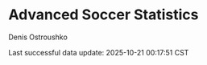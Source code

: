 # Advanced Soccer Statistics
Denis Ostroushko

<!-- gfm -->

Last successful data update: 2025-10-21 00:17:51 CST
